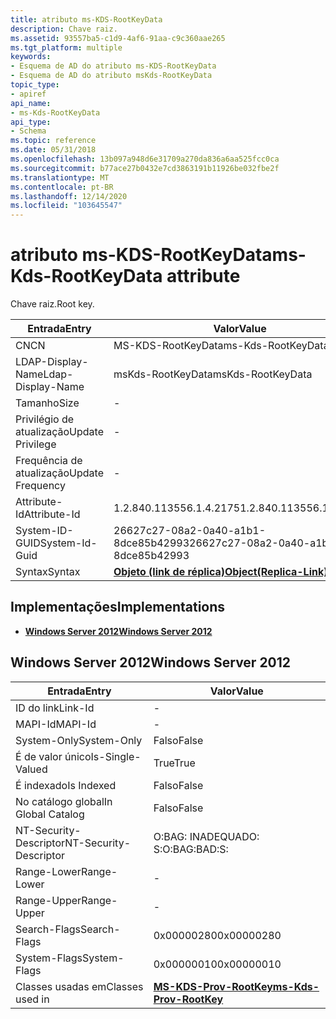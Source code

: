 ```yaml
---
title: atributo ms-KDS-RootKeyData
description: Chave raiz.
ms.assetid: 93557ba5-c1d9-4af6-91aa-c9c360aae265
ms.tgt_platform: multiple
keywords:
- Esquema de AD do atributo ms-KDS-RootKeyData
- Esquema de AD do atributo msKds-RootKeyData
topic_type:
- apiref
api_name:
- ms-Kds-RootKeyData
api_type:
- Schema
ms.topic: reference
ms.date: 05/31/2018
ms.openlocfilehash: 13b097a948d6e31709a270da836a6aa525fcc0ca
ms.sourcegitcommit: b77ace27b0432e7cd3863191b11926be032fbe2f
ms.translationtype: MT
ms.contentlocale: pt-BR
ms.lasthandoff: 12/14/2020
ms.locfileid: "103645547"
---
```

# <a name="ms-kds-rootkeydata-attribute"></a><span data-ttu-id="aef35-105">atributo ms-KDS-RootKeyData</span><span class="sxs-lookup"><span data-stu-id="aef35-105">ms-Kds-RootKeyData attribute</span></span>

<span data-ttu-id="aef35-106">Chave raiz.</span><span class="sxs-lookup"><span data-stu-id="aef35-106">Root key.</span></span>



| <span data-ttu-id="aef35-107">Entrada</span><span class="sxs-lookup"><span data-stu-id="aef35-107">Entry</span></span> | <span data-ttu-id="aef35-108">Valor</span><span class="sxs-lookup"><span data-stu-id="aef35-108">Value</span></span> |
|-------------------|-------------------------------------------------------|
| <span data-ttu-id="aef35-109">CN</span><span class="sxs-lookup"><span data-stu-id="aef35-109">CN</span></span>                | <span data-ttu-id="aef35-110">MS-KDS-RootKeyData</span><span class="sxs-lookup"><span data-stu-id="aef35-110">ms-Kds-RootKeyData</span></span>                                    |
| <span data-ttu-id="aef35-111">LDAP-Display-Name</span><span class="sxs-lookup"><span data-stu-id="aef35-111">Ldap-Display-Name</span></span> | <span data-ttu-id="aef35-112">msKds-RootKeyData</span><span class="sxs-lookup"><span data-stu-id="aef35-112">msKds-RootKeyData</span></span>                                     |
| <span data-ttu-id="aef35-113">Tamanho</span><span class="sxs-lookup"><span data-stu-id="aef35-113">Size</span></span>              | \-                                                    |
| <span data-ttu-id="aef35-114">Privilégio de atualização</span><span class="sxs-lookup"><span data-stu-id="aef35-114">Update Privilege</span></span>  | \-                                                    |
| <span data-ttu-id="aef35-115">Frequência de atualização</span><span class="sxs-lookup"><span data-stu-id="aef35-115">Update Frequency</span></span>  | \-                                                    |
| <span data-ttu-id="aef35-116">Attribute-Id</span><span class="sxs-lookup"><span data-stu-id="aef35-116">Attribute-Id</span></span>      | <span data-ttu-id="aef35-117">1.2.840.113556.1.4.2175</span><span class="sxs-lookup"><span data-stu-id="aef35-117">1.2.840.113556.1.4.2175</span></span>                               |
| <span data-ttu-id="aef35-118">System-ID-GUID</span><span class="sxs-lookup"><span data-stu-id="aef35-118">System-Id-Guid</span></span>    | <span data-ttu-id="aef35-119">26627c27-08a2-0a40-a1b1-8dce85b42993</span><span class="sxs-lookup"><span data-stu-id="aef35-119">26627c27-08a2-0a40-a1b1-8dce85b42993</span></span>                  |
| <span data-ttu-id="aef35-120">Syntax</span><span class="sxs-lookup"><span data-stu-id="aef35-120">Syntax</span></span>            | [<span data-ttu-id="aef35-121">**Objeto (link de réplica)**</span><span class="sxs-lookup"><span data-stu-id="aef35-121">**Object(Replica-Link)**</span></span>](s-object-replica-link.md) |



## <a name="implementations"></a><span data-ttu-id="aef35-122">Implementações</span><span class="sxs-lookup"><span data-stu-id="aef35-122">Implementations</span></span>

-   [<span data-ttu-id="aef35-123">**Windows Server 2012**</span><span class="sxs-lookup"><span data-stu-id="aef35-123">**Windows Server 2012**</span></span>](#windows-server-2012)

## <a name="windows-server-2012"></a><span data-ttu-id="aef35-124">Windows Server 2012</span><span class="sxs-lookup"><span data-stu-id="aef35-124">Windows Server 2012</span></span>



| <span data-ttu-id="aef35-125">Entrada</span><span class="sxs-lookup"><span data-stu-id="aef35-125">Entry</span></span> | <span data-ttu-id="aef35-126">Valor</span><span class="sxs-lookup"><span data-stu-id="aef35-126">Value</span></span> |
|------------------------|---------------------------------------------------------------|
| <span data-ttu-id="aef35-127">ID do link</span><span class="sxs-lookup"><span data-stu-id="aef35-127">Link-Id</span></span>                | \-                                                            |
| <span data-ttu-id="aef35-128">MAPI-Id</span><span class="sxs-lookup"><span data-stu-id="aef35-128">MAPI-Id</span></span>                | \-                                                            |
| <span data-ttu-id="aef35-129">System-Only</span><span class="sxs-lookup"><span data-stu-id="aef35-129">System-Only</span></span>            | <span data-ttu-id="aef35-130">Falso</span><span class="sxs-lookup"><span data-stu-id="aef35-130">False</span></span>                                                         |
| <span data-ttu-id="aef35-131">É de valor único</span><span class="sxs-lookup"><span data-stu-id="aef35-131">Is-Single-Valued</span></span>       | <span data-ttu-id="aef35-132">True</span><span class="sxs-lookup"><span data-stu-id="aef35-132">True</span></span>                                                          |
| <span data-ttu-id="aef35-133">É indexado</span><span class="sxs-lookup"><span data-stu-id="aef35-133">Is Indexed</span></span>             | <span data-ttu-id="aef35-134">Falso</span><span class="sxs-lookup"><span data-stu-id="aef35-134">False</span></span>                                                         |
| <span data-ttu-id="aef35-135">No catálogo global</span><span class="sxs-lookup"><span data-stu-id="aef35-135">In Global Catalog</span></span>      | <span data-ttu-id="aef35-136">Falso</span><span class="sxs-lookup"><span data-stu-id="aef35-136">False</span></span>                                                         |
| <span data-ttu-id="aef35-137">NT-Security-Descriptor</span><span class="sxs-lookup"><span data-stu-id="aef35-137">NT-Security-Descriptor</span></span> | <span data-ttu-id="aef35-138">O:BAG: INADEQUADO: S:</span><span class="sxs-lookup"><span data-stu-id="aef35-138">O:BAG:BAD:S:</span></span>                                                  |
| <span data-ttu-id="aef35-139">Range-Lower</span><span class="sxs-lookup"><span data-stu-id="aef35-139">Range-Lower</span></span>            | \-                                                            |
| <span data-ttu-id="aef35-140">Range-Upper</span><span class="sxs-lookup"><span data-stu-id="aef35-140">Range-Upper</span></span>            | \-                                                            |
| <span data-ttu-id="aef35-141">Search-Flags</span><span class="sxs-lookup"><span data-stu-id="aef35-141">Search-Flags</span></span>           | <span data-ttu-id="aef35-142">0x00000280</span><span class="sxs-lookup"><span data-stu-id="aef35-142">0x00000280</span></span>                                                    |
| <span data-ttu-id="aef35-143">System-Flags</span><span class="sxs-lookup"><span data-stu-id="aef35-143">System-Flags</span></span>           | <span data-ttu-id="aef35-144">0x00000010</span><span class="sxs-lookup"><span data-stu-id="aef35-144">0x00000010</span></span>                                                    |
| <span data-ttu-id="aef35-145">Classes usadas em</span><span class="sxs-lookup"><span data-stu-id="aef35-145">Classes used in</span></span>        | [<span data-ttu-id="aef35-146">**MS-KDS-Prov-RootKey**</span><span class="sxs-lookup"><span data-stu-id="aef35-146">**ms-Kds-Prov-RootKey**</span></span>](c-mskds-provrootkey.md)<br/> |



 

 





